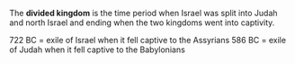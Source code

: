 The **divided kingdom** is the time period when Israel was split
into Judah and north Israel and ending when the two kingdoms went
into captivity.

722 BC = exile of Israel when it fell captive to the Assyrians 586
BC = exile of Judah when it fell captive to the Babylonians




